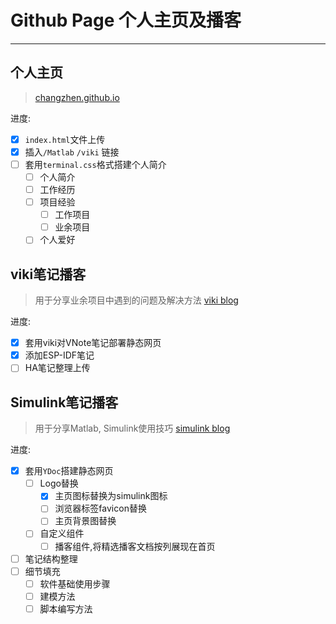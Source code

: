 # Github Page 个人主页及播客

---

## 个人主页

> [changzhen.github.io](https://changzhen976.github.io/)

进度:

- [x] `index.html`文件上传
- [x] 插入`/Matlab` `/viki` 链接
- [ ] 套用`terminal.css`格式搭建个人简介
  - [ ] 个人简介
  - [ ] 工作经历
  - [ ] 项目经验
    - [ ] 工作项目
    - [ ] 业余项目
  - [ ] 个人爱好

## viki笔记播客

> 用于分享业余项目中遇到的问题及解决方法
> [viki blog](https://changzhen976.github.io/viki/)

进度:

- [x] 套用viki对VNote笔记部署静态网页
- [x] 添加ESP-IDF笔记
- [ ] HA笔记整理上传

## Simulink笔记播客

> 用于分享Matlab, Simulink使用技巧
> [simulink blog](https://changzhen976.github.io/Matlab/)

进度:

- [x] 套用`YDoc`搭建静态网页
  - [ ] Logo替换
    - [x] 主页图标替换为simulink图标
    - [ ] 浏览器标签favicon替换
    - [ ] 主页背景图替换
  - [ ] 自定义组件
    - [ ] 播客组件,将精选播客文档按列展现在首页
- [ ] 笔记结构整理
- [ ] 细节填充
  - [ ] 软件基础使用步骤
  - [ ] 建模方法
  - [ ] 脚本编写方法
